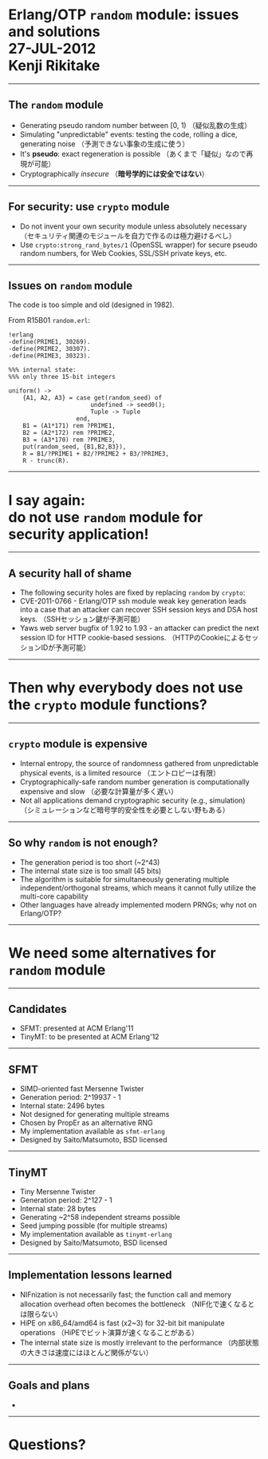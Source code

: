 # Erlang/OTP `random` module: issues and solutions<br>27-JUL-2012<br>Kenji Rikitake

---

## The `random` module

* Generating pseudo random number between [0, 1) （疑似乱数の生成）
* Simulating "unpredictable" events: testing the code, rolling a dice, generating noise （予測できない事象の生成に使う）
* It's **pseudo**: exact regeneration is possible （あくまで「疑似」なので再現が可能）
* Cryptographically *insecure* （**暗号学的には安全ではない**）

---

## For security: use `crypto` module

* Do not invent your own security module unless absolutely necessary （セキュリティ関連のモジュールを自力で作るのは極力避けるべし）
* Use `crypto:strong_rand_bytes/1` (OpenSSL wrapper) for secure pseudo random numbers, for Web Cookies, SSL/SSH private keys, etc.

---

## Issues on `random` module

The code is too simple and old (designed in 1982).

From R15B01 `random.erl`:

    !erlang
    -define(PRIME1, 30269).
    -define(PRIME2, 30307).
    -define(PRIME3, 30323).

    %%% internal state: 
    %%% only three 15-bit integers

    uniform() ->
        {A1, A2, A3} = case get(random_seed) of
                           undefined -> seed0();
                           Tuple -> Tuple
                       end,
        B1 = (A1*171) rem ?PRIME1,
        B2 = (A2*172) rem ?PRIME2,
        B3 = (A3*170) rem ?PRIME3,
        put(random_seed, {B1,B2,B3}),
        R = B1/?PRIME1 + B2/?PRIME2 + B3/?PRIME3,
        R - trunc(R).

---    

# I say again:<br>do not use `random` module for security application!

---

## A security hall of shame

* The following security holes are fixed by replacing `random` by `crypto`:
* CVE-2011-0766 - Erlang/OTP ssh module weak key generation leads into a case that an attacker can recover SSH session keys and DSA host keys. （SSHセッション鍵が予測可能）
* Yaws web server bugfix of 1.92 to 1.93 - an attacker can predict the next session ID for HTTP cookie-based sessions. （HTTPのCookieによるセッションIDが予測可能）

---

# Then why everybody does not use the `crypto` module functions?

---

## `crypto` module is expensive

* Internal entropy, the source of randomness gathered from unpredictable physical events, is a limited resource （エントロピーは有限）
* Cryptographically-safe random number generation is computationally expensive and slow （必要な計算量が多く遅い）
* Not all applications demand cryptographic security (e.g., simulation) （シミュレーションなど暗号学的安全性を必要としない野もある） 

---

## So why `random` is not enough?

* The generation period is too short (~2^43)
* The internal state size is too small (45 bits)
* The algorithm is suitable for simultaneously generating multiple independent/orthogonal streams, which means it cannot fully utilize the multi-core capability
* Other languages have already implemented modern PRNGs; why not on Erlang/OTP?

---

# We need some alternatives for `random` module

---

## Candidates

* SFMT: presented at ACM Erlang'11
* TinyMT: to be presented at ACM Erlang'12

---

## SFMT

* SIMD-oriented fast Mersenne Twister
* Generation period: 2^19937 - 1
* Internal state: 2496 bytes
* Not designed for generating multiple streams
* Chosen by PropEr as an alternative RNG
* My implementation available as `sfmt-erlang`
* Designed by Saito/Matsumoto, BSD licensed

---

## TinyMT

* Tiny Mersenne Twister
* Generation period: 2^127 - 1
* Internal state: 28 bytes
* Generating ~2^58 independent streams possible
* Seed jumping possible (for multiple streams)
* My implementation available as `tinymt-erlang`
* Designed by Saito/Matsumoto, BSD licensed

---

## Implementation lessons learned

* NIFnization is not necessarily fast; the function call and memory allocation overhead often becomes the bottleneck （NIF化で速くなるとは限らない）
* HiPE on x86_64/amd64 is fast (x2~3) for 32-bit bit manipulate operations （HiPEでビット演算が速くなることがある）
* The internal state size is mostly irrelevant to the performance （内部状態の大きさは速度にはほとんど関係がない）

---

## Goals and plans

* 

---


# Questions?
